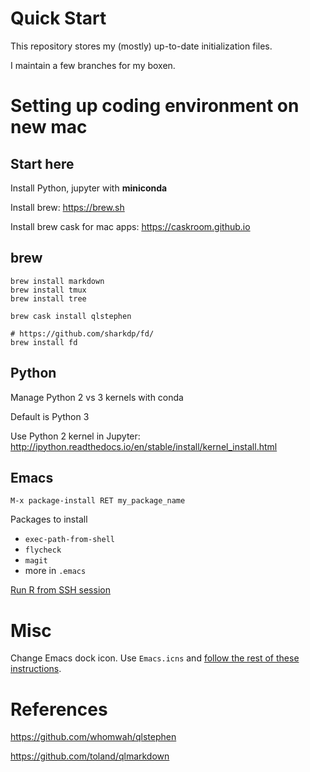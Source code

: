 Quick Start
===============================================================================
This repository stores my (mostly) up-to-date initialization files.

I maintain a few branches for my boxen.

# Setting up coding environment on new mac

## Start here

Install Python, jupyter with **miniconda**

Install brew: https://brew.sh

Install brew cask for mac apps: https://caskroom.github.io

## brew

	brew install markdown
	brew install tmux
	brew install tree
	
	brew cask install qlstephen

	# https://github.com/sharkdp/fd/
	brew install fd


## Python

Manage Python 2 vs 3 kernels with conda

Default is Python 3

Use Python 2 kernel in Jupyter: http://ipython.readthedocs.io/en/stable/install/kernel_install.html


## Emacs

	M-x package-install RET my_package_name

Packages to install

  * `exec-path-from-shell`
  * `flycheck`
  * `magit`
  * more in `.emacs`
  
[Run R from SSH session](https://www.r-bloggers.com/run-a-remote-r-session-in-emacs-emacs-ess-r-ssh/)

# Misc

Change Emacs dock icon. Use `Emacs.icns` and
[follow the rest of these instructions](https://apple.stackexchange.com/a/276579).

# References

https://github.com/whomwah/qlstephen

https://github.com/toland/qlmarkdown
